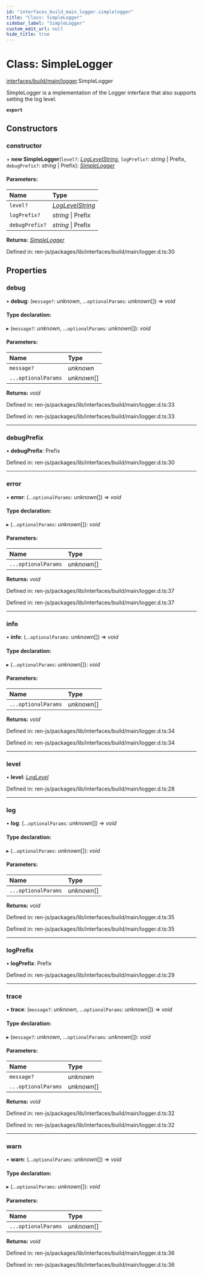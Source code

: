 ```yaml
---
id: "interfaces_build_main_logger.simplelogger"
title: "Class: SimpleLogger"
sidebar_label: "SimpleLogger"
custom_edit_url: null
hide_title: true
---
```


# Class: SimpleLogger

[interfaces/build/main/logger](../modules/interfaces_build_main_logger.md).SimpleLogger

SimpleLogger is a implementation of the Logger interface that also supports
setting the log level.

**`export`** 

## Constructors

### constructor

\+ **new SimpleLogger**(`level?`: [*LogLevelString*](../modules/interfaces_build_main_logger.md#loglevelstring), `logPrefix?`: *string* \| Prefix, `debugPrefix?`: *string* \| Prefix): [*SimpleLogger*](interfaces_build_main_logger.simplelogger.md)

#### Parameters:

Name | Type |
:------ | :------ |
`level?` | [*LogLevelString*](../modules/interfaces_build_main_logger.md#loglevelstring) |
`logPrefix?` | *string* \| Prefix |
`debugPrefix?` | *string* \| Prefix |

**Returns:** [*SimpleLogger*](interfaces_build_main_logger.simplelogger.md)

Defined in: ren-js/packages/lib/interfaces/build/main/logger.d.ts:30

## Properties

### debug

• **debug**: (`message?`: *unknown*, ...`optionalParams`: *unknown*[]) => *void*

#### Type declaration:

▸ (`message?`: *unknown*, ...`optionalParams`: *unknown*[]): *void*

#### Parameters:

Name | Type |
:------ | :------ |
`message?` | *unknown* |
`...optionalParams` | *unknown*[] |

**Returns:** *void*

Defined in: ren-js/packages/lib/interfaces/build/main/logger.d.ts:33

Defined in: ren-js/packages/lib/interfaces/build/main/logger.d.ts:33

___

### debugPrefix

• **debugPrefix**: Prefix

Defined in: ren-js/packages/lib/interfaces/build/main/logger.d.ts:30

___

### error

• **error**: (...`optionalParams`: *unknown*[]) => *void*

#### Type declaration:

▸ (...`optionalParams`: *unknown*[]): *void*

#### Parameters:

Name | Type |
:------ | :------ |
`...optionalParams` | *unknown*[] |

**Returns:** *void*

Defined in: ren-js/packages/lib/interfaces/build/main/logger.d.ts:37

Defined in: ren-js/packages/lib/interfaces/build/main/logger.d.ts:37

___

### info

• **info**: (...`optionalParams`: *unknown*[]) => *void*

#### Type declaration:

▸ (...`optionalParams`: *unknown*[]): *void*

#### Parameters:

Name | Type |
:------ | :------ |
`...optionalParams` | *unknown*[] |

**Returns:** *void*

Defined in: ren-js/packages/lib/interfaces/build/main/logger.d.ts:34

Defined in: ren-js/packages/lib/interfaces/build/main/logger.d.ts:34

___

### level

• **level**: [*LogLevel*](../enums/interfaces_build_main_logger.loglevel.md)

Defined in: ren-js/packages/lib/interfaces/build/main/logger.d.ts:28

___

### log

• **log**: (...`optionalParams`: *unknown*[]) => *void*

#### Type declaration:

▸ (...`optionalParams`: *unknown*[]): *void*

#### Parameters:

Name | Type |
:------ | :------ |
`...optionalParams` | *unknown*[] |

**Returns:** *void*

Defined in: ren-js/packages/lib/interfaces/build/main/logger.d.ts:35

Defined in: ren-js/packages/lib/interfaces/build/main/logger.d.ts:35

___

### logPrefix

• **logPrefix**: Prefix

Defined in: ren-js/packages/lib/interfaces/build/main/logger.d.ts:29

___

### trace

• **trace**: (`message?`: *unknown*, ...`optionalParams`: *unknown*[]) => *void*

#### Type declaration:

▸ (`message?`: *unknown*, ...`optionalParams`: *unknown*[]): *void*

#### Parameters:

Name | Type |
:------ | :------ |
`message?` | *unknown* |
`...optionalParams` | *unknown*[] |

**Returns:** *void*

Defined in: ren-js/packages/lib/interfaces/build/main/logger.d.ts:32

Defined in: ren-js/packages/lib/interfaces/build/main/logger.d.ts:32

___

### warn

• **warn**: (...`optionalParams`: *unknown*[]) => *void*

#### Type declaration:

▸ (...`optionalParams`: *unknown*[]): *void*

#### Parameters:

Name | Type |
:------ | :------ |
`...optionalParams` | *unknown*[] |

**Returns:** *void*

Defined in: ren-js/packages/lib/interfaces/build/main/logger.d.ts:36

Defined in: ren-js/packages/lib/interfaces/build/main/logger.d.ts:36
